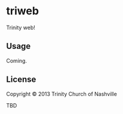 # triweb

Trinity web!

## Usage

Coming.

## License

Copyright © 2013 Trinity Church of Nashville

TBD
